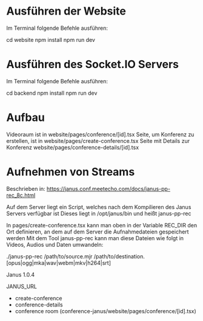# Ausführen der Website

Im Terminal folgende Befehle ausführen:

cd website
npm install
npm run dev

# Ausführen des Socket.IO Servers

Im Terminal folgende Befehle ausführen:

cd backend
npm install
npm run dev

# Aufbau

Videoraum ist in website/pages/conference/[id].tsx
Seite, um Konferenz zu erstellen, ist in website/pages/create-conference.tsx
Seite mit Details zur Konferenz website/pages/conference-details/[id].tsx

# Aufnehmen von Streams

Beschrieben in:
https://janus.conf.meetecho.com/docs/janus-pp-rec_8c.html

Auf dem Server liegt ein Script, welches nach dem Kompilieren des Janus Servers verfügbar ist
Dieses liegt in /opt/janus/bin und heißt janus-pp-rec

In pages/create-conference.tsx kann man oben in der Variable REC_DIR den Ort definieren, an dem auf dem Server die Aufnahmedateien gespeichert werden
Mit dem Tool janus-pp-rec kann man diese Dateien wie folgt in Videos, Audios und Daten umwandeln:

./janus-pp-rec /path/to/source.mjr /path/to/destination.[opus|ogg|mka|wav|webm|mkv|h264|srt]

Janus 1.0.4

JANUS_URL
- create-conference
- conference-details
- conference room (conference-janus/website/pages/conference/[id].tsx)